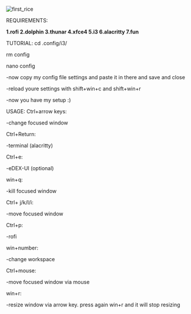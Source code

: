 ![first_rice](https://github.com/h435er/Dotfiles-for-i3-wm/assets/126166023/0c670b0f-19d2-40c6-9aa2-1abe7f56b56d)

REQUIREMENTS:


**1.rofi
2.dolphin
3.thunar
4.xfce4
5.i3
6.alacritty
7.fun**

TUTORIAL:
cd .config/i3/

rm config

nano config

-now copy my config file settings and paste it in there and save and close

-reload youre settings with shift+win+c and shift+win+r

-now you have my setup :)

USAGE:
Ctrl+arrow keys:

-change focused window

Ctrl+Return:

-terminal (alacritty)

Ctrl+e:

-eDEX-UI (optional)

win+q:

-kill focused window

Ctrl+ j/k/l/i:

-move focused window

Ctrl+p:

-rofi

win+number:

-change workspace

Ctrl+mouse:

-move focused window via mouse

win+r:

-resize window via arrow key. press again win+r and it will stop resizing


